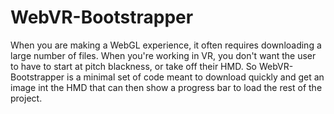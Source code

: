 ﻿# WebVR-Bootstrapper

When you are making a WebGL experience, it often requires downloading a large number of files. When you're working in VR, you don't want the user to have to start at pitch blackness, or take off their HMD. So WebVR-Bootstrapper is a minimal set of code meant to download quickly and get an image int the HMD that can then show a progress bar to load the rest of the project.